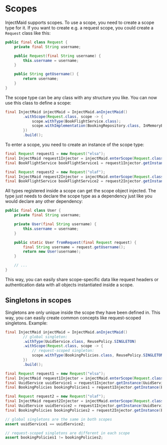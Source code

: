 # Scopes
InjectMaid supports scopes.
To use a scope, you need to create a scope type for it. If you want to create e.g. a request scope, you could
create a `Request` class like this:

<!---[CodeSnippet](request)-->
```java
public final class Request {
    private final String username;

    public Request(final String username) {
        this.username = username;
    }

    public String getUsername() {
        return username;
    }
}
```

The scope type can be any class with any structure you like. 
You can now use this class to define a scope:

<!---[CodeSnippet](scopeDefinition)-->
```java
final InjectMaid injectMaid = InjectMaid.anInjectMaid()
        .withScope(Request.class, scope -> {
            scope.withType(BookFlightService.class);
            scope.withImplementation(BookingRepository.class, InMemoryBookingRepository.class);
        })
        .build();
```


To enter a scope, you need to create an instance of the scope type:

<!---[CodeSnippet](scopes)-->
```java
final Request request1 = new Request("elsa");
final InjectMaid request1Injector = injectMaid.enterScope(Request.class, request1);
final BookFlightService bookFlightService1 = request1Injector.getInstance(BookFlightService.class);

final Request request2 = new Request("olaf");
final InjectMaid request2Injector = injectMaid.enterScope(Request.class, request2);
final BookFlightService bookFlightService2 = request2Injector.getInstance(BookFlightService.class);
```

All types registered inside a scope can get the scope object injected.
The type just needs to declare the scope type as a dependency just like you would declare any other dependency:

<!---[CodeSnippet](scopeObjectInjection)-->
```java
public final class User {
    private final String username;

    private User(final String username) {
        this.username = username;
    }

    public static User fromRequest(final Request request) {
        final String username = request.getUsername();
        return new User(username);
    }

    // ...
}
```


This way, you can easily share scope-specific data like request headers or authentication data
with all objects instantiated inside a scope.

## Singletons in scopes

Singletons are only unique inside the scope they have been defined in.
This way, you can easily create common concepts like request-scoped singletons. 
Example:
<!---[CodeSnippet](scopedSingletons)-->
```java
final InjectMaid injectMaid = InjectMaid.anInjectMaid()
        // global singleton:
        .withType(UuidService.class, ReusePolicy.SINGLETON)
        .withScope(Request.class, scope -> {
            // request-scoped singleton:
            scope.withType(BookingPolicies.class, ReusePolicy.SINGLETON);
        })
        .build();

final Request request1 = new Request("elsa");
final InjectMaid request1Injector = injectMaid.enterScope(Request.class, request1);
final UuidService uuidService1 = request1Injector.getInstance(UuidService.class);
final BookingPolicies bookingPolicies1 = request1Injector.getInstance(BookingPolicies.class);

final Request request2 = new Request("olaf");
final InjectMaid request2Injector = injectMaid.enterScope(Request.class, request2);
final UuidService uuidService2 = request1Injector.getInstance(UuidService.class);
final BookingPolicies bookingPolicies2 = request2Injector.getInstance(BookingPolicies.class);

// global singletons are the same in both scopes
assert uuidService1 == uuidService2;

// request-scoped singletons are different in each scope
assert bookingPolicies1 != bookingPolicies2;
```
